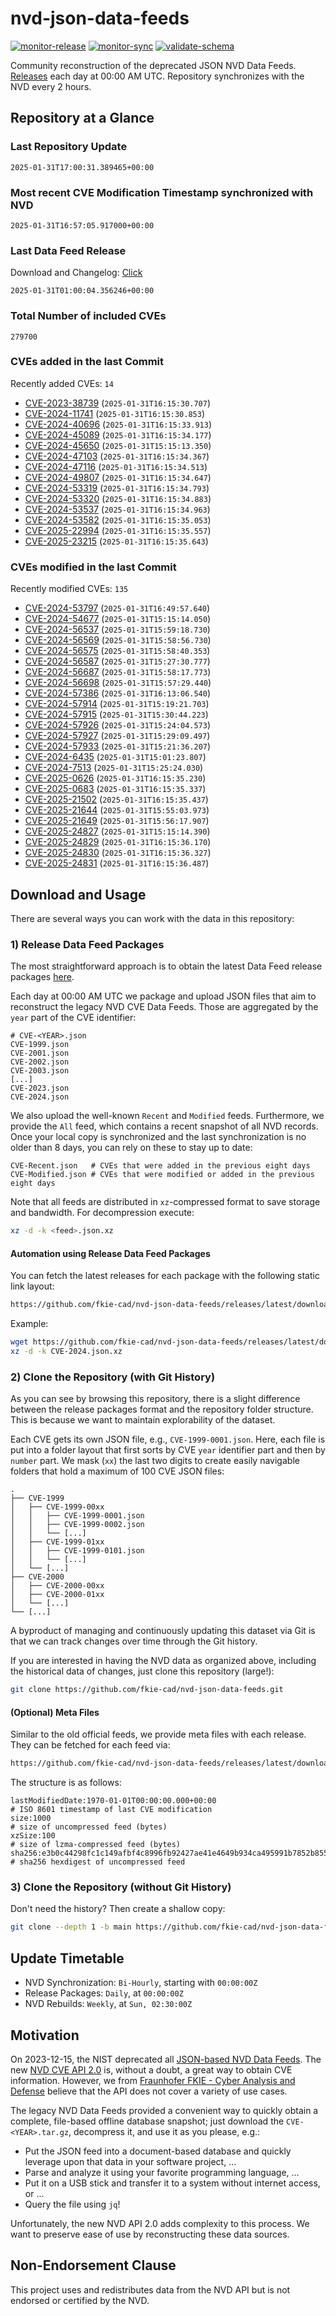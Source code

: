 # nvd-json-data-feeds

[![monitor-release](https://github.com/fkie-cad/nvd-json-data-feeds/actions/workflows/monitor_release.yml/badge.svg)](https://github.com/fkie-cad/nvd-json-data-feeds/actions/workflows/monitor_release.yml)
[![monitor-sync](https://github.com/fkie-cad/nvd-json-data-feeds/actions/workflows/monitor_sync.yml/badge.svg)](https://github.com/fkie-cad/nvd-json-data-feeds/actions/workflows/monitor_sync.yml)
[![validate-schema](https://github.com/fkie-cad/nvd-json-data-feeds/actions/workflows/validate_schema.yml/badge.svg)](https://github.com/fkie-cad/nvd-json-data-feeds/actions/workflows/validate_schema.yml)

Community reconstruction of the deprecated JSON NVD Data Feeds.
[Releases](https://github.com/fkie-cad/nvd-json-data-feeds/releases/latest) each day at 00:00 AM UTC.
Repository synchronizes with the NVD every 2 hours.

## Repository at a Glance

### Last Repository Update

```plain
2025-01-31T17:00:31.389465+00:00
```

### Most recent CVE Modification Timestamp synchronized with NVD

```plain
2025-01-31T16:57:05.917000+00:00
```

### Last Data Feed Release

Download and Changelog: [Click](https://github.com/fkie-cad/nvd-json-data-feeds/releases/latest)

```plain
2025-01-31T01:00:04.356246+00:00
```

### Total Number of included CVEs

```plain
279700
```

### CVEs added in the last Commit

Recently added CVEs: `14`

- [CVE-2023-38739](CVE-2023/CVE-2023-387xx/CVE-2023-38739.json) (`2025-01-31T16:15:30.707`)
- [CVE-2024-11741](CVE-2024/CVE-2024-117xx/CVE-2024-11741.json) (`2025-01-31T16:15:30.853`)
- [CVE-2024-40696](CVE-2024/CVE-2024-406xx/CVE-2024-40696.json) (`2025-01-31T16:15:33.913`)
- [CVE-2024-45089](CVE-2024/CVE-2024-450xx/CVE-2024-45089.json) (`2025-01-31T16:15:34.177`)
- [CVE-2024-45650](CVE-2024/CVE-2024-456xx/CVE-2024-45650.json) (`2025-01-31T15:15:13.350`)
- [CVE-2024-47103](CVE-2024/CVE-2024-471xx/CVE-2024-47103.json) (`2025-01-31T16:15:34.367`)
- [CVE-2024-47116](CVE-2024/CVE-2024-471xx/CVE-2024-47116.json) (`2025-01-31T16:15:34.513`)
- [CVE-2024-49807](CVE-2024/CVE-2024-498xx/CVE-2024-49807.json) (`2025-01-31T16:15:34.647`)
- [CVE-2024-53319](CVE-2024/CVE-2024-533xx/CVE-2024-53319.json) (`2025-01-31T16:15:34.793`)
- [CVE-2024-53320](CVE-2024/CVE-2024-533xx/CVE-2024-53320.json) (`2025-01-31T16:15:34.883`)
- [CVE-2024-53537](CVE-2024/CVE-2024-535xx/CVE-2024-53537.json) (`2025-01-31T16:15:34.963`)
- [CVE-2024-53582](CVE-2024/CVE-2024-535xx/CVE-2024-53582.json) (`2025-01-31T16:15:35.053`)
- [CVE-2025-22994](CVE-2025/CVE-2025-229xx/CVE-2025-22994.json) (`2025-01-31T16:15:35.557`)
- [CVE-2025-23215](CVE-2025/CVE-2025-232xx/CVE-2025-23215.json) (`2025-01-31T16:15:35.643`)


### CVEs modified in the last Commit

Recently modified CVEs: `135`

- [CVE-2024-53797](CVE-2024/CVE-2024-537xx/CVE-2024-53797.json) (`2025-01-31T16:49:57.640`)
- [CVE-2024-54677](CVE-2024/CVE-2024-546xx/CVE-2024-54677.json) (`2025-01-31T15:15:14.050`)
- [CVE-2024-56537](CVE-2024/CVE-2024-565xx/CVE-2024-56537.json) (`2025-01-31T15:59:18.730`)
- [CVE-2024-56569](CVE-2024/CVE-2024-565xx/CVE-2024-56569.json) (`2025-01-31T15:58:56.730`)
- [CVE-2024-56575](CVE-2024/CVE-2024-565xx/CVE-2024-56575.json) (`2025-01-31T15:58:40.353`)
- [CVE-2024-56587](CVE-2024/CVE-2024-565xx/CVE-2024-56587.json) (`2025-01-31T15:27:30.777`)
- [CVE-2024-56687](CVE-2024/CVE-2024-566xx/CVE-2024-56687.json) (`2025-01-31T15:58:17.773`)
- [CVE-2024-56698](CVE-2024/CVE-2024-566xx/CVE-2024-56698.json) (`2025-01-31T15:57:29.440`)
- [CVE-2024-57386](CVE-2024/CVE-2024-573xx/CVE-2024-57386.json) (`2025-01-31T16:13:06.540`)
- [CVE-2024-57914](CVE-2024/CVE-2024-579xx/CVE-2024-57914.json) (`2025-01-31T15:19:21.703`)
- [CVE-2024-57915](CVE-2024/CVE-2024-579xx/CVE-2024-57915.json) (`2025-01-31T15:30:44.223`)
- [CVE-2024-57926](CVE-2024/CVE-2024-579xx/CVE-2024-57926.json) (`2025-01-31T15:24:04.573`)
- [CVE-2024-57927](CVE-2024/CVE-2024-579xx/CVE-2024-57927.json) (`2025-01-31T15:29:09.497`)
- [CVE-2024-57933](CVE-2024/CVE-2024-579xx/CVE-2024-57933.json) (`2025-01-31T15:21:36.207`)
- [CVE-2024-6435](CVE-2024/CVE-2024-64xx/CVE-2024-6435.json) (`2025-01-31T15:01:23.807`)
- [CVE-2024-7513](CVE-2024/CVE-2024-75xx/CVE-2024-7513.json) (`2025-01-31T15:25:24.030`)
- [CVE-2025-0626](CVE-2025/CVE-2025-06xx/CVE-2025-0626.json) (`2025-01-31T16:15:35.230`)
- [CVE-2025-0683](CVE-2025/CVE-2025-06xx/CVE-2025-0683.json) (`2025-01-31T16:15:35.337`)
- [CVE-2025-21502](CVE-2025/CVE-2025-215xx/CVE-2025-21502.json) (`2025-01-31T16:15:35.437`)
- [CVE-2025-21644](CVE-2025/CVE-2025-216xx/CVE-2025-21644.json) (`2025-01-31T15:55:03.973`)
- [CVE-2025-21649](CVE-2025/CVE-2025-216xx/CVE-2025-21649.json) (`2025-01-31T15:56:17.907`)
- [CVE-2025-24827](CVE-2025/CVE-2025-248xx/CVE-2025-24827.json) (`2025-01-31T15:15:14.390`)
- [CVE-2025-24829](CVE-2025/CVE-2025-248xx/CVE-2025-24829.json) (`2025-01-31T16:15:36.170`)
- [CVE-2025-24830](CVE-2025/CVE-2025-248xx/CVE-2025-24830.json) (`2025-01-31T16:15:36.327`)
- [CVE-2025-24831](CVE-2025/CVE-2025-248xx/CVE-2025-24831.json) (`2025-01-31T16:15:36.487`)


## Download and Usage

There are several ways you can work with the data in this repository:

### 1) Release Data Feed Packages

The most straightforward approach is to obtain the latest Data Feed release packages [here](https://github.com/fkie-cad/nvd-json-data-feeds/releases/latest).

Each day at 00:00 AM UTC we package and upload JSON files that aim to reconstruct the legacy NVD CVE Data Feeds.
Those are aggregated by the `year` part of the CVE identifier:

```
# CVE-<YEAR>.json
CVE-1999.json
CVE-2001.json
CVE-2002.json
CVE-2003.json
[...]
CVE-2023.json
CVE-2024.json
```

We also upload the well-known `Recent` and `Modified` feeds.
Furthermore, we provide the `All` feed, which contains a recent snapshot of all NVD records.
Once your local copy is synchronized and the last synchronization is no older than 8 days, you can rely on these to stay up to date:

```plain
CVE-Recent.json   # CVEs that were added in the previous eight days
CVE-Modified.json # CVEs that were modified or added in the previous eight days
```

Note that all feeds are distributed in `xz`-compressed format to save storage and bandwidth.
For decompression execute:

```sh
xz -d -k <feed>.json.xz
```

#### Automation using Release Data Feed Packages

You can fetch the latest releases for each package with the following static link layout:

```sh
https://github.com/fkie-cad/nvd-json-data-feeds/releases/latest/download/CVE-<YEAR>.json.xz
```

Example:

```sh
wget https://github.com/fkie-cad/nvd-json-data-feeds/releases/latest/download/CVE-2024.json.xz
xz -d -k CVE-2024.json.xz
```

### 2) Clone the Repository (with Git History)

As you can see by browsing this repository, there is a slight difference between the release packages format and the repository folder structure.
This is because we want to maintain explorability of the dataset.

Each CVE gets its own JSON file, e.g., `CVE-1999-0001.json`.
Here, each file is put into a folder layout that first sorts by CVE `year` identifier part and then by `number` part.
We mask (`xx`) the last two digits to create easily navigable folders that hold a maximum of 100 CVE JSON files:

```plain
.
├── CVE-1999
│   ├── CVE-1999-00xx
│   │   ├── CVE-1999-0001.json
│   │   ├── CVE-1999-0002.json
│   │   └── [...]
│   ├── CVE-1999-01xx
│   │   ├── CVE-1999-0101.json
│   │   └── [...]
│   └── [...]
├── CVE-2000
│   ├── CVE-2000-00xx
│   ├── CVE-2000-01xx
│   └── [...]
└── [...]
```

A byproduct of managing and continuously updating this dataset via Git is that we can track changes over time through the Git history.

If you are interested in having the NVD data as organized above, including the historical data of changes, just clone this repository (large!):

```sh
git clone https://github.com/fkie-cad/nvd-json-data-feeds.git
```

#### (Optional) Meta Files

Similar to the old official feeds, we provide meta files with each release. They can be fetched for each feed via:

```sh
https://github.com/fkie-cad/nvd-json-data-feeds/releases/latest/download/CVE-<YEAR>.meta
```

The structure is as follows:

```plain
lastModifiedDate:1970-01-01T00:00:00.000+00:00                          # ISO 8601 timestamp of last CVE modification
size:1000                                                               # size of uncompressed feed (bytes)
xzSize:100                                                              # size of lzma-compressed feed (bytes)
sha256:e3b0c44298fc1c149afbf4c8996fb92427ae41e4649b934ca495991b7852b855 # sha256 hexdigest of uncompressed feed
```

### 3) Clone the Repository (without Git History)

Don't need the history? Then create a shallow copy:

```sh
git clone --depth 1 -b main https://github.com/fkie-cad/nvd-json-data-feeds.git
```


## Update Timetable

* NVD Synchronization: `Bi-Hourly`, starting with `00:00:00Z`
* Release Packages: `Daily`, at `00:00:00Z`
* NVD Rebuilds: `Weekly`, at `Sun, 02:30:00Z`


## Motivation

On 2023-12-15, the NIST deprecated all [JSON-based NVD Data Feeds](https://nvd.nist.gov/vuln/data-feeds#divRetirementBanner-1).
The new [NVD CVE API 2.0](https://nvd.nist.gov/developers/vulnerabilities) is, without a doubt, a great way to obtain CVE information.
However, we from [Fraunhofer FKIE - Cyber Analysis and Defense](https://www.fkie.fraunhofer.de/en/departments/cad.html) believe that the API does not cover a variety of use cases.

The legacy NVD Data Feeds provided a convenient way to quickly obtain a complete, file-based offline database snapshot; just download the `CVE-<YEAR>.tar.gz`, decompress it, and use it as you please, e.g.:

- Put the JSON feed into a document-based database and quickly leverage upon that data in your software project, ...
- Parse and analyze it using your favorite programming language, ...
- Put it on a USB stick and transfer it to a system without internet access, or ...
- Query the file using `jq`!

Unfortunately, the new NVD API 2.0 adds complexity to this process.
We want to preserve ease of use by reconstructing these data sources.

## Non-Endorsement Clause

This project uses and redistributes data from the NVD API but is not endorsed or certified by the NVD.